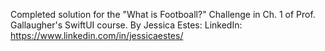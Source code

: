 Completed solution for the "What is Footboall?" Challenge in Ch. 1 of Prof. Gallaugher's SwiftUI course.
By Jessica Estes: LinkedIn: https://www.linkedin.com/in/jessicaestes/
